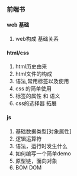 ### 前端书

#### web 基础
1. web构成  基础关系

#### html/css
1. html历史由来
2. html文件的构成 
3. 语法,常用标签以及使用
4. css 的简单使用
5. 标签的属性 和 语义
6. css的选择器  拓展

#### js
1. 基础数据类型[对象属性]
2. 逻辑运算符
3. 语法，运行时发生什么
4. 如何编写一个简单demo
5. 原型链，面向对象
6. BOM  DOM

